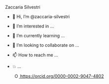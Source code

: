 Zaccaria Silvestri



- 👋 Hi, I’m @zaccaria-silvestri
- 👀 I’m interested in ...
- 🌱 I’m currently learning ...
- 💞️ I’m looking to collaborate on ...
- 📫 How to reach me ...
- 💥 ...

    <a
    id="cy-effective-orcid-url"
    class="underline"
     href="https://orcid.org/0000-0002-9047-4802"
     target="orcid.widget"
     rel="me noopener noreferrer"
     style="vertical-align: top">
     <img
        src="https://orcid.org/sites/default/files/images/orcid_16x16.png"
        style="width: 1em; margin-inline-start: 0.5em"
        alt="ORCID iD icon"/>
      https://orcid.org/0000-0002-9047-4802
    </a>

<!---
zaccaria-silvestri/zaccaria-silvestri is a ✨ special ✨ repository because its `README.md` (this file) appears on your GitHub profile.
You can click the Preview link to take a look at your changes.
--->
